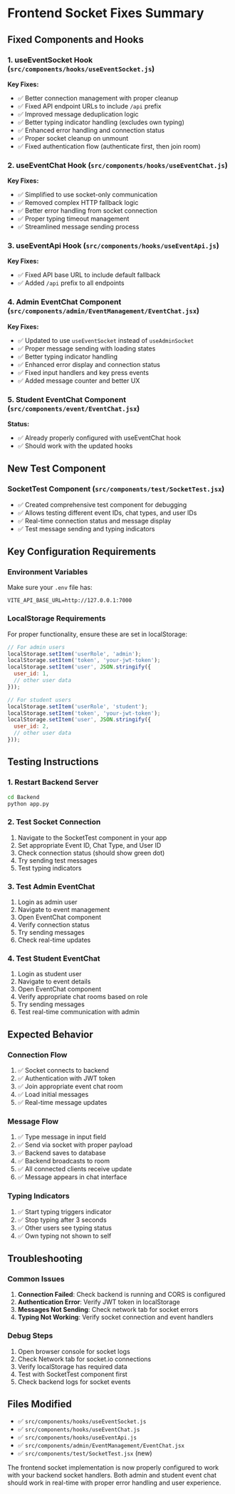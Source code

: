 # Frontend Socket Fixes Summary

## Fixed Components and Hooks

### 1. useEventSocket Hook (`src/components/hooks/useEventSocket.js`)
**Key Fixes:**
- ✅ Better connection management with proper cleanup
- ✅ Fixed API endpoint URLs to include `/api` prefix
- ✅ Improved message deduplication logic
- ✅ Better typing indicator handling (excludes own typing)
- ✅ Enhanced error handling and connection status
- ✅ Proper socket cleanup on unmount
- ✅ Fixed authentication flow (authenticate first, then join room)

### 2. useEventChat Hook (`src/components/hooks/useEventChat.js`)
**Key Fixes:**
- ✅ Simplified to use socket-only communication
- ✅ Removed complex HTTP fallback logic
- ✅ Better error handling from socket connection
- ✅ Proper typing timeout management
- ✅ Streamlined message sending process

### 3. useEventApi Hook (`src/components/hooks/useEventApi.js`)
**Key Fixes:**
- ✅ Fixed API base URL to include default fallback
- ✅ Added `/api` prefix to all endpoints

### 4. Admin EventChat Component (`src/components/admin/EventManagement/EventChat.jsx`)
**Key Fixes:**
- ✅ Updated to use `useEventSocket` instead of `useAdminSocket`
- ✅ Proper message sending with loading states
- ✅ Better typing indicator handling
- ✅ Enhanced error display and connection status
- ✅ Fixed input handlers and key press events
- ✅ Added message counter and better UX

### 5. Student EventChat Component (`src/components/event/EventChat.jsx`)
**Status:**
- ✅ Already properly configured with useEventChat hook
- ✅ Should work with the updated hooks

## New Test Component

### SocketTest Component (`src/components/test/SocketTest.jsx`)
- ✅ Created comprehensive test component for debugging
- ✅ Allows testing different event IDs, chat types, and user IDs
- ✅ Real-time connection status and message display
- ✅ Test message sending and typing indicators

## Key Configuration Requirements

### Environment Variables
Make sure your `.env` file has:
```
VITE_API_BASE_URL=http://127.0.0.1:7000
```

### LocalStorage Requirements
For proper functionality, ensure these are set in localStorage:
```javascript
// For admin users
localStorage.setItem('userRole', 'admin');
localStorage.setItem('token', 'your-jwt-token');
localStorage.setItem('user', JSON.stringify({
  user_id: 1,
  // other user data
}));

// For student users
localStorage.setItem('userRole', 'student');
localStorage.setItem('token', 'your-jwt-token');
localStorage.setItem('user', JSON.stringify({
  user_id: 2,
  // other user data
}));
```

## Testing Instructions

### 1. Restart Backend Server
```bash
cd Backend
python app.py
```

### 2. Test Socket Connection
1. Navigate to the SocketTest component in your app
2. Set appropriate Event ID, Chat Type, and User ID
3. Check connection status (should show green dot)
4. Try sending test messages
5. Test typing indicators

### 3. Test Admin EventChat
1. Login as admin user
2. Navigate to event management
3. Open EventChat component
4. Verify connection status
5. Try sending messages
6. Check real-time updates

### 4. Test Student EventChat
1. Login as student user
2. Navigate to event details
3. Open EventChat component
4. Verify appropriate chat rooms based on role
5. Try sending messages
6. Test real-time communication with admin

## Expected Behavior

### Connection Flow
1. ✅ Socket connects to backend
2. ✅ Authentication with JWT token
3. ✅ Join appropriate event chat room
4. ✅ Load initial messages
5. ✅ Real-time message updates

### Message Flow
1. ✅ Type message in input field
2. ✅ Send via socket with proper payload
3. ✅ Backend saves to database
4. ✅ Backend broadcasts to room
5. ✅ All connected clients receive update
6. ✅ Message appears in chat interface

### Typing Indicators
1. ✅ Start typing triggers indicator
2. ✅ Stop typing after 3 seconds
3. ✅ Other users see typing status
4. ✅ Own typing not shown to self

## Troubleshooting

### Common Issues
1. **Connection Failed**: Check backend is running and CORS is configured
2. **Authentication Error**: Verify JWT token in localStorage
3. **Messages Not Sending**: Check network tab for socket errors
4. **Typing Not Working**: Verify socket connection and event handlers

### Debug Steps
1. Open browser console for socket logs
2. Check Network tab for socket.io connections
3. Verify localStorage has required data
4. Test with SocketTest component first
5. Check backend logs for socket events

## Files Modified
- ✅ `src/components/hooks/useEventSocket.js`
- ✅ `src/components/hooks/useEventChat.js`
- ✅ `src/components/hooks/useEventApi.js`
- ✅ `src/components/admin/EventManagement/EventChat.jsx`
- ✅ `src/components/test/SocketTest.jsx` (new)

The frontend socket implementation is now properly configured to work with your backend socket handlers. Both admin and student event chat should work in real-time with proper error handling and user experience.